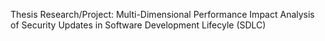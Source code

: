 Thesis Research/Project: Multi-Dimensional Performance Impact Analysis of Security Updates in Software Development Lifecyle (SDLC)
